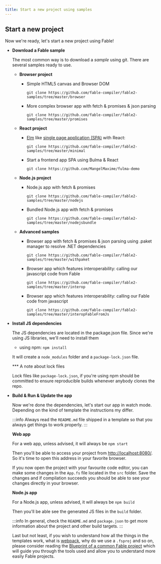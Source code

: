 ```yaml
---
title: Start a new project using samples
---
```


## Start a new project

Now we're ready, let's start a new project using Fable!

<ul class="textual-steps">
<li>

**Download a Fable sample**

The most common way is to download a *sample* using git. There are several samples ready to use.

* **Browser project**

    * Simple HTML5 canvas and Browser DOM

        `git clone https://github.com/fable-compiler/fable2-samples/tree/master/browser`

    * More complex browser app with fetch & promises & json parsing

        `git clone https://github.com/fable-compiler/fable2-samples/tree/master/promises`

* **React project**

    * [Elm](https://elm-lang.org/) like [single page application (SPA)](https://en.wikipedia.org/wiki/Single-page_application) with React:

        `git clone https://github.com/fable-compiler/fable2-samples/tree/master/minimal`

    * Start a frontend app SPA using Bulma & React

        `git clone https://github.com/MangelMaxime/fulma-demo`

* **Node.js project**

    * Node.js app with fetch & promises

        `git clone https://github.com/fable-compiler/fable2-samples/tree/master/nodejs`

    * Bundled Node.js app with fetch & promises

        `git clone https://github.com/fable-compiler/fable2-samples/tree/master/nodejsbundle`

* **Advanced samples**

    * Browser app with fetch & promises & json parsing using .paket manager to resolve .NET dependencies

        `git clone https://github.com/fable-compiler/fable2-samples/tree/master/withpaket`

    * Browser app which features interoperability: calling our javascript code from Fable

        `git clone https://github.com/fable-compiler/fable2-samples/tree/master/interop`

    * Browser app which features interoperability: calling our Fable code from javascript

        `git clone https://github.com/fable-compiler/fable2-samples/tree/master/interopFableFromJs`

</li>

<li>

**Install JS dependencies**

The JS dependencies are located in the package.json file. Since we're using JS libraries, we'll need to install them

- using npm: `npm install`

It will create a `node_modules` folder and a `package-lock.json` file. 

*** A note about lock files 

Lock files like `package-lock.json`, if you're using npm should be committed to ensure reproducible builds whenever anybody clones the repo.

</li>

<li>

**Build & Run & Update the app**

Now we're done the dependencies, let's start our app in watch mode. Depending on the kind of template the instructions my differ.

:::info
Always read the `README.md` file shipped in a template so that you always get things to work properly.
:::

**Web app**

For a web app, unless advised, it will always be `npm start`

Then you'll be able to access your project from [http://localhost:8080/](http://localhost:8080/). So it's time to open this address in your favorite browser.

If you now open the project with your favourite code editor, you can make some changes in the `App.fs` file located in the `src` folder. Save the changes and if compilation succeeds you should be able to see your changes directly in your browser.

**Node.js app**

For a Node.js app, unless advised, it will always be `npm build`

Then you'll be able see the generated JS files in the `build` folder.

:::info
In general, check the `README.md` and `package.json` to get more information about the project and other build targets.
:::

Last but not least, if you wish to understand how all the things in the templates work, what is [webpack](https://webpack.js.org/), why do we use a `.fsproj` and so on, please consider reading the [Blueprint of a common Fable project](https://github.com/fable-compiler/fable-doc/wiki/Start-a-new-project-from-scratch) which will guide you through the tools used and allow you to understand more easily Fable projects.

</li>
</ul>
